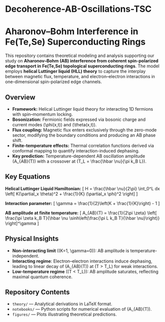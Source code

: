 # Decoherence-AB-Oscillations-TSC

# Aharonov–Bohm Interference in Fe(Te,Se) Superconducting Rings

This repository contains theoretical modeling and analysis supporting our study on **Aharonov–Bohm (AB) interference from coherent spin-polarized edge transport in Fe(Te,Se) topological superconducting rings**. The model employs **helical Luttinger liquid (HLL) theory** to capture the interplay between magnetic flux, temperature, and electron–electron interactions in one-dimensional spin-polarized edge channels.

## Overview
- **Framework:** Helical Luttinger liquid theory for interacting 1D fermions with spin–momentum locking.
- **Bosonization:** Fermionic fields expressed via bosonic charge and current modes \(\phi(x,t)\) and \(\theta(x,t)\).
- **Flux coupling:** Magnetic flux enters exclusively through the zero-mode sector, modifying the boundary conditions and producing an AB phase shift.
- **Finite-temperature effects:** Thermal correlation functions derived via conformal mapping to quantify interaction-induced dephasing.
- **Key prediction:** Temperature-dependent AB oscillation amplitude \(A_{AB}(T)\) with a crossover at \(T_L = \frac{\hbar \nu}{\pi k_B L}\).

## Key Equations

**Helical Luttinger Liquid Hamiltonian:**
\[
H = \frac{\hbar \nu}{2\pi} \int_0^L dx \left[ K(\partial_x \theta)^2 + \frac{1}{K} (\partial_x \phi)^2 \right]
\]

**Interaction parameter:**
\[
\gamma = \frac{1}{2}\left(K + \frac{1}{K}\right) - 1
\]

**AB amplitude at finite temperature:**
\[
A_{AB}(T) = \frac{1}{2\pi \zeta} \left[ \frac{\pi \zeta k_B T}{\hbar \nu \sinh\left(\frac{\pi L k_B T}{\hbar \nu}\right)} \right]^\gamma
\]

## Physical Insights
- **Non-interacting limit** (\(K=1, \gamma=0\)): AB amplitude is temperature-independent.
- **Interacting regime**: Electron–electron interactions induce dephasing, leading to linear decay of \(A_{AB}(T)\) at \(T > T_L\) for weak interactions.
- **Low-temperature regime** (\(T < T_L\)): AB amplitude saturates, reflecting maximal quantum coherence.

## Repository Contents
- `theory/` — Analytical derivations in LaTeX format.
- `notebooks/` — Python scripts for numerical evaluation of \(A_{AB}(T)\).
- `figures/` — Plots illustrating theoretical predictions.



